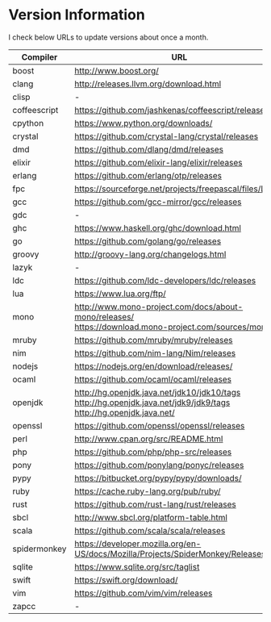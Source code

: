 # Version Information

I check below URLs to update versions about once a month.

| Compiler | URL |
| - | - |
| boost | http://www.boost.org/ |
| clang | http://releases.llvm.org/download.html |
| clisp | - |
| coffeescript | https://github.com/jashkenas/coffeescript/releases |
| cpython | https://www.python.org/downloads/ |
| crystal | https://github.com/crystal-lang/crystal/releases |
| dmd | https://github.com/dlang/dmd/releases |
| elixir | https://github.com/elixir-lang/elixir/releases |
| erlang | https://github.com/erlang/otp/releases |
| fpc | https://sourceforge.net/projects/freepascal/files/Linux/ |
| gcc | https://github.com/gcc-mirror/gcc/releases |
| gdc | - |
| ghc | https://www.haskell.org/ghc/download.html |
| go | https://github.com/golang/go/releases |
| groovy | http://groovy-lang.org/changelogs.html |
| lazyk | - |
| ldc | https://github.com/ldc-developers/ldc/releases |
| lua | https://www.lua.org/ftp/ |
| mono | http://www.mono-project.com/docs/about-mono/releases/<br>https://download.mono-project.com/sources/mono/ |
| mruby | https://github.com/mruby/mruby/releases |
| nim | https://github.com/nim-lang/Nim/releases |
| nodejs | https://nodejs.org/en/download/releases/ |
| ocaml | https://github.com/ocaml/ocaml/releases |
| openjdk | http://hg.openjdk.java.net/jdk10/jdk10/tags<br>http://hg.openjdk.java.net/jdk9/jdk9/tags<br>http://hg.openjdk.java.net/ |
| openssl | https://github.com/openssl/openssl/releases |
| perl | http://www.cpan.org/src/README.html |
| php | https://github.com/php/php-src/releases |
| pony | https://github.com/ponylang/ponyc/releases |
| pypy | https://bitbucket.org/pypy/pypy/downloads/ |
| ruby | https://cache.ruby-lang.org/pub/ruby/ |
| rust | https://github.com/rust-lang/rust/releases |
| sbcl | http://www.sbcl.org/platform-table.html |
| scala | https://github.com/scala/scala/releases |
| spidermonkey | https://developer.mozilla.org/en-US/docs/Mozilla/Projects/SpiderMonkey/Releases |
| sqlite | https://www.sqlite.org/src/taglist |
| swift | https://swift.org/download/ |
| vim | https://github.com/vim/vim/releases |
| zapcc | - |
